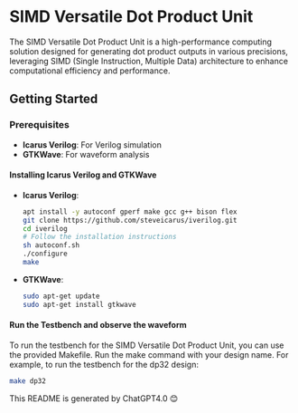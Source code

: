 
# SIMD Versatile Dot Product Unit
The SIMD Versatile Dot Product Unit is a high-performance computing solution designed for generating dot product outputs in various precisions, leveraging SIMD (Single Instruction, Multiple Data) architecture to enhance computational efficiency and performance.

## Getting Started

### Prerequisites

- **Icarus Verilog**: For Verilog simulation
- **GTKWave**: For waveform analysis

#### Installing Icarus Verilog and GTKWave

- **Icarus Verilog**:
  
  ```bash
  apt install -y autoconf gperf make gcc g++ bison flex
  git clone https://github.com/steveicarus/iverilog.git
  cd iverilog
  # Follow the installation instructions
  sh autoconf.sh
  ./configure
  make
  ```
  
- **GTKWave**:
  ```bash
  sudo apt-get update
  sudo apt-get install gtkwave
  ```

#### Run the Testbench and observe the waveform
To run the testbench for the SIMD Versatile Dot Product Unit, you can use the provided Makefile. 
Run the make command with your design name. For example, to run the testbench for the dp32 design: 
  ```bash
  make dp32
  ```

This README is generated by ChatGPT4.0 😊
